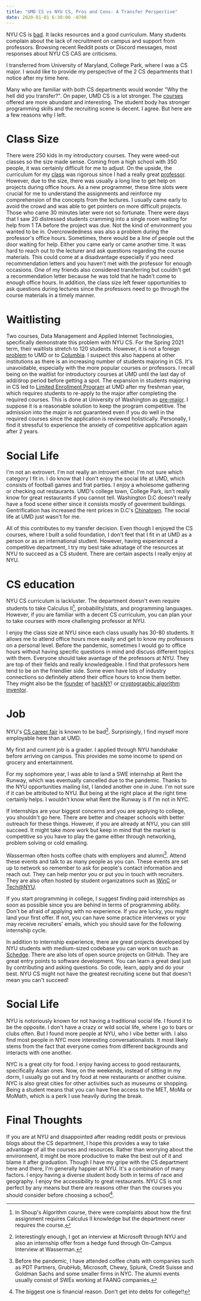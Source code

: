 ```yaml
---
title: "UMD CS vs NYU CS, Pros and Cons: A Transfer Perspective"
date: 2020-01-01 6:30:00 -0700
---
```


NYU CS is [bad](https://blog.torchnyu.com/2020/11/12/goto-nyu-cs-considered-harmful.html). It lacks resources and a good curriculum. Many students complain about the lack of recruitment on campus and support from professors. Browsing recent Reddit posts or Discord messages, most responses about NYU CS CAS are criticisms.

I transferred from University of Maryland, College Park, where I was a CS major. I would like to provide my perspective of the 2 CS departments that I notice after my time here.

Many who are familiar with both CS departments would wonder "Why the hell did
you transfer?". On paper, UMD CS is a lot stronger. The [courses](https://app.testudo.umd.edu/soc/search?courseId=CMSC&sectionId=&termId=202101&_openSectionsOnly=on&creditCompare=&credits=&courseLevelFilter=ALL&instructor=&_facetoface=on&_blended=on&_online=on&courseStartCompare=&courseStartHour=&courseStartMin=&courseStartAM=&courseEndHour=&courseEndMin=&courseEndAM=&teachingCenter=ALL&_classDay1=on&_classDay2=on&_classDay3=on&_classDay4=on&_classDay5=on) offered are more abundant and interesting. The student body has stronger  programming skills and the recruiting scene is decent. I agree. But here are a few reasons why I left.

# Class Size 
There were 250 kids in my introductory courses. They were weed-out classes so 
the size made sense. Coming from a high school with 350 people, it was certainly difficult for me to adjust. On the upside, the curriculum for my
[class](https://www.cs.umd.edu/class/fall2018/cmsc131-020X040X/) was rigorous
since I had a really great [professor](https://www.ratemyprofessors.com/ShowRatings.jsp?tid=313062). However, due to the size, there was usually a long line to get help on projects during office hours. As a new programmer, these time slots were crucial for me to understand the assignments and reinforce my comprehension of the concepts from the lectures. I usually came early to avoid the crowd and was able to get pointers on more difficult projects. Those who came 30 minutes later were not so fortunate. There were days that I saw 20 distressed students cramming into a single room waiting for help from 1 TA before the project was due. Not the kind of environment you wanted to be in. Overcrowdedness was also a problem during the professor's office hours. Sometimes, there would be a line of people out the door waiting for help. Either you came early or came another time. It was hard
to reach out to the lecturer and ask questions regarding the course materials.
This could come at a disadvantage especially if you need recommendation letters
and you haven't met with the professor for enough occasions. One of my friends
also considered transferring but couldn't get a recommendation letter because he was told that he hadn't come to enough office hours. In addition, the class size left fewer opportunities to ask questions during lectures since the professors need to go through the course materials in a timely manner. 

# Waitlisting 
Two courses, Data Management and Applied Internet Technologies, specifically
demonstrate this problem with NYU CS. For the Spring 2021 term, their waitlists
stretch to 120 students. However, it is not a foreign
[problem](https://dbknews.com/2017/12/11/umd-computer-science-petition-waitlists-iribe-differential-tuition-class-size/)
to UMD or to [Columbia](https://www.facebook.com/columbiaconfessionz/posts/427826941899592). I suspect this also happens at other institutions as there is an increasing number of students majoring in CS. It's unavoidable, especially with the more popular courses or professors. I recall being on the waitlist for introductory courses at UMD until the last day of add/drop period before getting a spot. The expansion in students majoring in CS led to [Limited Enrollment Program](https://www.lep.umd.edu/computerscience.html#current) at UMD after my freshman year, which requires students to re-apply to the major after completing the required courses. This is done at University of Washington as [pre-major](https://www.washington.edu/uaa/advising/degree-overview/majors/). I suppose it is a reasonable solution to keep the program competitive. The admission into the major is not guaranteed even if you do well in the required courses since the application is reviewed holistically. Personally, I find it stressful to experience the anxiety of competitive application again after 2 years.

# Social Life
I'm not an extrovert. I'm not really an introvert either. I'm not sure which category I fit in. I do know that I don't enjoy the social life at UMD, which consists of football games and frat parties. I enjoy a wholesome gathering or checking out restaurants. UMD's college town, College Park, isn't really know for great restaurants if you cannot tell. Washington D.C doesn't really have a food scene either since it consists mostly of goverment buildings. Gentrification has increased the rent prices in D.C's [Chinatown](https://www.washingtonpost.com/lifestyle/style/dcs-chinatown-has-only-300-chinese-americans-left--and-fighting-to-stay/2015/07/16/86d54e84-2191-11e5-bf41-c23f5d3face1_story.html). The social life at UMD just wasn't for me.

All of this contributes to my transfer decision. Even though I enjoyed the CS courses, where I built a solid foundation, I don't feel that I fit in at UMD as a person or as an international student. However, having experienced a competitive department, I try my best take advatage of the resources at NYU to succeed as a CS student. There are certain aspects I really enjoy at NYU.

# CS education
NYU CS curriculum is lackluster. The department doesn't even require students to take Calculus II[^1], probability/stats, and programming languages. However, if you are familiar with a decent CS curriculum, you can plan your to take courses with more challenging professor at NYU.

I enjoy the class size at NYU since each class usually has 30-80 students. It allows me to attend office hours more easily and get to know my professors on a personal level. Before the pandemic, sometimes I would go to office hours without having specific questions in mind and discuss different topics with them. Everyone should take avantage of the professors at NYU. They are top of their fields and really knowledgeable. I find that professors here tend to be on the friendlier side. Some even have lots of industry connections so definitely attend their office hours to know them better. They might also be the [founder](https://cs.nyu.edu/~korth/) of [hackNY](https://hackny.org/)! or [cryptographic algorithm inventor](https://en.wikipedia.org/wiki/Cramer%E2%80%93Shoup_cryptosystem). 

[^1]: In Shoup's Algorithm course, there were complaints about how the first assignment requires Calculus II knowledge but the department never requires the course.

# Job
NYU's [CS career fair](https://www.reddit.com/r/nyu/comments/k90h5t/cas_cs_is_going_from_bad_to_worse/) is known to be bad[^2]. Surprisingly, I find myself more employable here than at UMD.

[^2]: Interestingly enough, I got an interview at Microsoft through NYU and also an internship offer from a hedge fund through On-Campus Interview at Wasserman. 

My first and current job is a grader. I applied through NYU handshake before arriving on campus. This provides me some income to spend on grocery and entertainment.

For my sophomore year, I was able to land a SWE internship at Rent the Runway, which was eventually cancelled due to the pandemic. Thanks to the NYU opportunities mailing list, I landed another one in June. I'm not sure if it can be attributed to NYU. But being at the right place at the right time certainly helps. I wouldn't know what Rent the Runway is if I'm not in NYC. 

If internships are your biggest concerns and you are applying to college, you shouldn't go here. There are better and cheaper schools with better outreach for these things. However, if you are already at NYU, you can still succeed. It might take more work but keep in mind that the market is competitive so you have to play the game either through networking, problem solving or cold emailing.

Wasserman often hosts coffee chats with employers and alumni[^3]. Attend these
events and talk to as many people as you can. These events are set up to network so remember to ask for people's contact information and reach out. They can help mentor you or put you in touch with recruiters. They are also often hosted by student organizations such as [WinC](https://nyuwinc.org/upcoming-events) or [Tech@NYU](https://techatnyu.org/events).

[^3]: Before the pandemic, I have attended coffee chats with companies such as PDT Partners, GrubHub, Microsoft, Chewy, Splunk, Credit Suisse and Goldman Sachs  and some smaller firms in NYC. The alumni events usually consist of SWEs working at FAANG companies. 

If you start programming in college, I suggest finding paid internships as soon as possible since you are behind in terms of programming ability. Don't be afraid of applying with no experience. If you are lucky, you might land your first offer. If not, you can have some practice interviews or you may receive recruiters' emails, which you should save for the following internship cycle. 

In addition to internship experience, there are great projects developed by NYU students  with medium-sized codebase you can work on such as 
[Schedge](https://github.com/BUGS-NYU/schedge). There are also lots
of open source projects on GitHub. They are great entry points to software
development. You can learn a great deal just by contributing and asking
questions. So code, learn, apply and do your best. NYU CS might not have the
greatest recruiting scene but that doesn't mean you can't succeed!

# Social Life
NYU is notoriously known for not having a traditional social life. I found it to be the opposite. I don't have a crazy or wild social life, where I go to bars or clubs often. But I found more people at NYU, who I vibe better with. I also find most people in NYC more interesting conversationalists. It most likely stems from the fact that everyone comes from different backgrounds and interacts with one another.

NYC is a great city for food. I enjoy having access to good restaurants, specifically Asian ones. Now, on the weekends, instead of sitting in my dorm, I usually go out and try food at new restaurants or another cuisine. NYC is also great cities for other activities such as museums or shopping. Being a student means that you can have free access to the MET, MoMa or MoMath, which is a perk I use heavily during the break.

# Final Thoughts
If you are at NYU and disappointed after reading reddit posts or previous blogs about the CS department, I hope this provides a way to take advantage of all the courses and resources. Rather than worrying about the environment, it might be more productive to make the best out of it and blame it after graduation. Though I have my gripe with the CS department here and there, I'm generally happier at NYU. It's a combination of many factors. I enjoy having a diverse student body both in terms of race and geography. I enjoy the accessibility to great restaurants. NYU CS is not perfect by any means but there are reasons other than the courses you should consider before choosing a school[^4].

[^4]: The biggest one is financial reason. Don't get into debts for
college!! 

